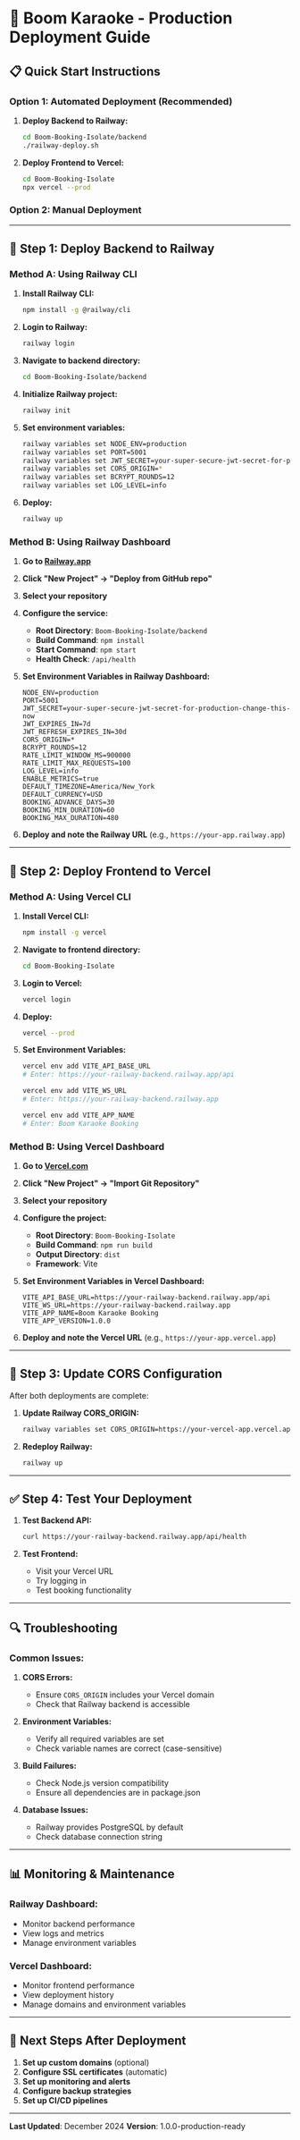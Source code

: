 # 🚀 Boom Karaoke - Production Deployment Guide

## 📋 **Quick Start Instructions**

### **Option 1: Automated Deployment (Recommended)**

1. **Deploy Backend to Railway:**
   ```bash
   cd Boom-Booking-Isolate/backend
   ./railway-deploy.sh
   ```

2. **Deploy Frontend to Vercel:**
   ```bash
   cd Boom-Booking-Isolate
   npx vercel --prod
   ```

### **Option 2: Manual Deployment**

---

## 🚀 **Step 1: Deploy Backend to Railway**

### **Method A: Using Railway CLI**

1. **Install Railway CLI:**
   ```bash
   npm install -g @railway/cli
   ```

2. **Login to Railway:**
   ```bash
   railway login
   ```

3. **Navigate to backend directory:**
   ```bash
   cd Boom-Booking-Isolate/backend
   ```

4. **Initialize Railway project:**
   ```bash
   railway init
   ```

5. **Set environment variables:**
   ```bash
   railway variables set NODE_ENV=production
   railway variables set PORT=5001
   railway variables set JWT_SECRET=your-super-secure-jwt-secret-for-production-change-this-now
   railway variables set CORS_ORIGIN=*
   railway variables set BCRYPT_ROUNDS=12
   railway variables set LOG_LEVEL=info
   ```

6. **Deploy:**
   ```bash
   railway up
   ```

### **Method B: Using Railway Dashboard**

1. **Go to [Railway.app](https://railway.app)**
2. **Click "New Project" → "Deploy from GitHub repo"**
3. **Select your repository**
4. **Configure the service:**
   - **Root Directory**: `Boom-Booking-Isolate/backend`
   - **Build Command**: `npm install`
   - **Start Command**: `npm start`
   - **Health Check**: `/api/health`

5. **Set Environment Variables in Railway Dashboard:**
   ```
   NODE_ENV=production
   PORT=5001
   JWT_SECRET=your-super-secure-jwt-secret-for-production-change-this-now
   JWT_EXPIRES_IN=7d
   JWT_REFRESH_EXPIRES_IN=30d
   CORS_ORIGIN=*
   BCRYPT_ROUNDS=12
   RATE_LIMIT_WINDOW_MS=900000
   RATE_LIMIT_MAX_REQUESTS=100
   LOG_LEVEL=info
   ENABLE_METRICS=true
   DEFAULT_TIMEZONE=America/New_York
   DEFAULT_CURRENCY=USD
   BOOKING_ADVANCE_DAYS=30
   BOOKING_MIN_DURATION=60
   BOOKING_MAX_DURATION=480
   ```

6. **Deploy and note the Railway URL** (e.g., `https://your-app.railway.app`)

---

## 🎨 **Step 2: Deploy Frontend to Vercel**

### **Method A: Using Vercel CLI**

1. **Install Vercel CLI:**
   ```bash
   npm install -g vercel
   ```

2. **Navigate to frontend directory:**
   ```bash
   cd Boom-Booking-Isolate
   ```

3. **Login to Vercel:**
   ```bash
   vercel login
   ```

4. **Deploy:**
   ```bash
   vercel --prod
   ```

5. **Set Environment Variables:**
   ```bash
   vercel env add VITE_API_BASE_URL
   # Enter: https://your-railway-backend.railway.app/api
   
   vercel env add VITE_WS_URL
   # Enter: https://your-railway-backend.railway.app
   
   vercel env add VITE_APP_NAME
   # Enter: Boom Karaoke Booking
   ```

### **Method B: Using Vercel Dashboard**

1. **Go to [Vercel.com](https://vercel.com)**
2. **Click "New Project" → "Import Git Repository"**
3. **Select your repository**
4. **Configure the project:**
   - **Root Directory**: `Boom-Booking-Isolate`
   - **Build Command**: `npm run build`
   - **Output Directory**: `dist`
   - **Framework**: Vite

5. **Set Environment Variables in Vercel Dashboard:**
   ```
   VITE_API_BASE_URL=https://your-railway-backend.railway.app/api
   VITE_WS_URL=https://your-railway-backend.railway.app
   VITE_APP_NAME=Boom Karaoke Booking
   VITE_APP_VERSION=1.0.0
   ```

6. **Deploy and note the Vercel URL** (e.g., `https://your-app.vercel.app`)

---

## 🔧 **Step 3: Update CORS Configuration**

After both deployments are complete:

1. **Update Railway CORS_ORIGIN:**
   ```bash
   railway variables set CORS_ORIGIN=https://your-vercel-app.vercel.app
   ```

2. **Redeploy Railway:**
   ```bash
   railway up
   ```

---

## ✅ **Step 4: Test Your Deployment**

1. **Test Backend API:**
   ```bash
   curl https://your-railway-backend.railway.app/api/health
   ```

2. **Test Frontend:**
   - Visit your Vercel URL
   - Try logging in
   - Test booking functionality

---

## 🔍 **Troubleshooting**

### **Common Issues:**

1. **CORS Errors:**
   - Ensure `CORS_ORIGIN` includes your Vercel domain
   - Check that Railway backend is accessible

2. **Environment Variables:**
   - Verify all required variables are set
   - Check variable names are correct (case-sensitive)

3. **Build Failures:**
   - Check Node.js version compatibility
   - Ensure all dependencies are in package.json

4. **Database Issues:**
   - Railway provides PostgreSQL by default
   - Check database connection string

---

## 📊 **Monitoring & Maintenance**

### **Railway Dashboard:**
- Monitor backend performance
- View logs and metrics
- Manage environment variables

### **Vercel Dashboard:**
- Monitor frontend performance
- View deployment history
- Manage domains and environment variables

---

## 🎯 **Next Steps After Deployment**

1. **Set up custom domains** (optional)
2. **Configure SSL certificates** (automatic)
3. **Set up monitoring and alerts**
4. **Configure backup strategies**
5. **Set up CI/CD pipelines**

---

**Last Updated**: December 2024
**Version**: 1.0.0-production-ready

